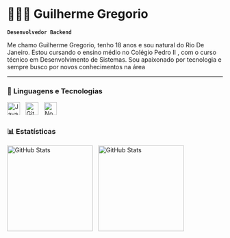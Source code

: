 # 🧑🏾‍💻 Guilherme Gregorio

**`Desenvolvedor Backend`**

Me chamo Guilherme Gregorio, tenho 18 anos e sou natural do Rio De Janeiro. Estou cursando o ensino médio no Colégio Pedro II , com o curso técnico em Desenvolvimento de Sistemas. Sou apaixonado por tecnologia e sempre busco por novos conhecimentos na área



   
   

---

### 🤖 Linguagens e Tecnologias


<img 
    align="left" 
    alt="JavaScript" 
    title="JavaScript"
    width="30px" 
    style="padding-right: 10px;" 
    src="https://cdn.jsdelivr.net/gh/devicons/devicon@latest/icons/javascript/javascript-original.svg" 
/>


<img 
    align="left" 
    alt="Git" 
    title="Git"
    width="30px" 
    style="padding-right: 10px;" 
    src="https://cdn.jsdelivr.net/gh/devicons/devicon@latest/icons/git/git-original.svg" 
/>
<img 
    align="left" 
    alt="Nodejs" 
    title="Nodejs"
    width="30px" 
    style="padding-right: 10px;" 
    src="https://cdn.jsdelivr.net/gh/devicons/devicon@latest/icons/nodejs/nodejs-original.svg" 
/>

<br/>
<br/>

### 📊 Estatísticas

<p>
  <img 
    align="left" 
    alt="GitHub Stats" 
    height="200" 
    style="padding-right: 10px;" 
    src="![Anurag's GitHub stats](https://github-readme-stats.vercel.app/api?username=ggregoriodeb&show_icons=true)" 
  />

<img 
      align="left" 
      alt="GitHub Stats" 
      height="200" 
      src="" 
  />

</p>
